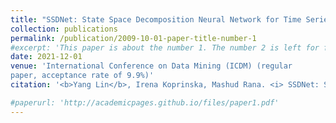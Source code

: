 ```yaml
---
title: "SSDNet: State Space Decomposition Neural Network for Time Series Forecasting"
collection: publications
permalink: /publication/2009-10-01-paper-title-number-1
#excerpt: 'This paper is about the number 1. The number 2 is left for future work.'
date: 2021-12-01
venue: 'International Conference on Data Mining (ICDM) (regular
paper, acceptance rate of 9.9%)'
citation: '<b>Yang Lin</b>, Irena Koprinska, Mashud Rana. <i> SSDNet: State Space Decomposition Neural Network for Time Series Forecasting 1</i>, ICDM 2021.'

#paperurl: 'http://academicpages.github.io/files/paper1.pdf'
---
```



<!--<b>Yang Lin</b>, Irena Koprinska, Mashud Rana. <i> SSDNet: State Space Decomposition Neural Network for Time Series Forecasting 1</i>, ICDM 2021.-->
